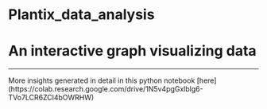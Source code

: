 # Plantix_data_analysis
# An interactive graph visualizing data

<hr>
More insights generated in detail in this python notebook [here](https://colab.research.google.com/drive/1N5v4pgGxlblg6-TVo7LCR6ZCl4bOWRHW)

